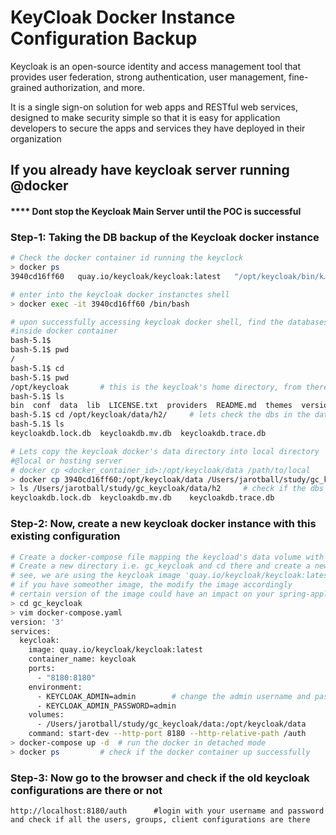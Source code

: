 # KeyCloak Docker Instance Configuration Backup
Keycloak is an open-source identity and access management tool that provides user federation, strong authentication, user management, fine-grained authorization, and more.

It is a single sign-on solution for web apps and RESTful web services, designed to make security simple so that it is easy for application developers to secure the apps and services they have deployed in their organization

## If you already have keycloak server running @docker 
#### **** Dont stop the Keycloak Main Server until the POC is successful
### Step-1: Taking the DB backup of the Keycloak docker instance
```bash
# Check the docker container id running the keyclock
> docker ps 
3940cd16ff60   quay.io/keycloak/keycloak:latest   "/opt/keycloak/bin/k…"   19 minutes ago   Up 19 minutes   8080/tcp, 8443/tcp, 0.0.0.0:8180->8180/tcp   keycloak

# enter into the keycloak docker instanctes shell
> docker exec -it 3940cd16ff60 /bin/bash

# upon successfully accessing keycloak docker shell, find the databases where keycloak instance is storing its confoguration data
#inside docker container
bash-5.1$ 
bash-5.1$ pwd
/
bash-5.1$ cd
bash-5.1$ pwd
/opt/keycloak       # this is the keycloak's home directory, from there we will dig into its 'data' directroy to backup the configuration data to one of our local (hosting server's) directory
bash-5.1$ ls
bin  conf  data  lib  LICENSE.txt  providers  README.md  themes  version.txt
bash-5.1$ cd /opt/keycloak/data/h2/     # lets check the dbs in the data directory
bash-5.1$ ls
keycloakdb.lock.db  keycloakdb.mv.db  keycloakdb.trace.db

# Lets copy the keycloak docker's data directory into local directory
#@local or hosting server
# docker cp <docker_container_id>:/opt/keycloak/data /path/to/local
> docker cp 3940cd16ff60:/opt/keycloak/data /Users/jarotball/study/gc_keycloak          
> ls /Users/jarotball/study/gc_keycloak/data/h2     # check if the dbs are copied successfully      
keycloakdb.lock.db	keycloakdb.mv.db	keycloakdb.trace.db

```
### Step-2: Now, create a new keycloak docker instance with this existing configuration
```bash
# Create a docker-compose file mapping the keycload's data volume with the your local volume 
# Create a new directory i.e. gc_keycloak and cd there and create a new docker-compose.yaml
# see, we are using the keycloak image 'quay.io/keycloak/keycloak:latest'
# if you have someother image, the modify the image accordingly
# certain version of the image could have an impact on your spring-application integration
> cd gc_keycloak
> vim docker-compose.yaml
version: '3'
services:
  keycloak:
    image: quay.io/keycloak/keycloak:latest
    container_name: keycloak
    ports:
      - "8180:8180"
    environment:
      - KEYCLOAK_ADMIN=admin        # change the admin username and password if required
      - KEYCLOAK_ADMIN_PASSWORD=admin
    volumes:
      - /Users/jarotball/study/gc_keycloak/data:/opt/keycloak/data      # modify the local volume name '/Users/jarotball/study/gc_keycloak/data' accordingly
    command: start-dev --http-port 8180 --http-relative-path /auth
> docker-compose up -d  # run the docker in detached mode
> docker ps         # check if the docker container up successfully

```
### Step-3: Now go to the browser and check if the old keycloak configurations are there or not
```
http://localhost:8180/auth      #login with your username and password and check if all the users, groups, client configurations are there 

```